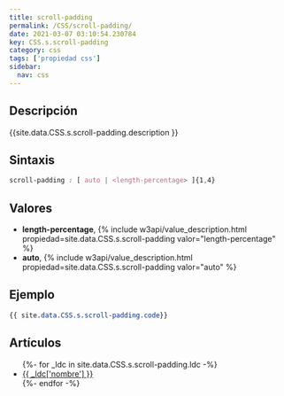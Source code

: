```yaml
---
title: scroll-padding
permalink: /CSS/scroll-padding/
date: 2021-03-07 03:10:54.230784
key: CSS.s.scroll-padding
category: css
tags: ['propiedad css']
sidebar: 
  nav: css
---
```


## Descripción
{{site.data.CSS.s.scroll-padding.description }}

## Sintaxis
~~~css
scroll-padding : [ auto | <length-percentage> ]{1,4}
~~~

## Valores
* **length-percentage**,  {% include w3api/value_description.html propiedad=site.data.CSS.s.scroll-padding valor="length-percentage" %}
* **auto**,  {% include w3api/value_description.html propiedad=site.data.CSS.s.scroll-padding valor="auto" %}

## Ejemplo
~~~css
{{ site.data.CSS.s.scroll-padding.code}}
~~~

## Artículos
<ul>
{%- for _ldc in site.data.CSS.s.scroll-padding.ldc -%}
   <li>
       <a href="{{_ldc['url'] }}">{{ _ldc['nombre'] }}</a>
   </li>
{%- endfor -%}
</ul>
